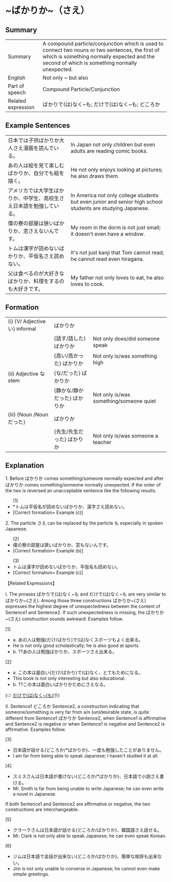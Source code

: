 # ~ばかりか~（さえ）

## Summary

<table><tr>   <td>Summary</td>   <td>A compound particle/conjunction which is used to connect two nouns or two sentences, the first of which is something normally expected and the second of which is something normally unexpected.</td></tr><tr>   <td>English</td>   <td>Not only ~ but also</td></tr><tr>   <td>Part of speech</td>   <td>Compound Particle/Conjunction</td></tr><tr>   <td>Related expression</td>   <td>ばかりで(は)なく~も; だけで(は)なく~も; どころか</td></tr></table>

## Example Sentences

<table><tr>   <td>日本では子供ばかりか大人さえ漫画を読んでいる。</td>   <td>In Japan not only children but even adults are reading comic books.</td></tr><tr>   <td>あの人は絵を見て楽しむばかりか、自分でも絵を描く。</td>   <td>He not only enjoys looking at pictures; he also draws them.</td></tr><tr>   <td>アメリカでは大学生ばかりか、中学生、高校生さえ日本語を勉強している。</td>   <td>In America not only college students but even junior and senior high school students are studying Japanese.</td></tr><tr>   <td>僕の寮の部屋は狭いばかりか、窓さえないんです。</td>   <td>My room in the dorm is not just small; it doesn't even have a window.</td></tr><tr>   <td>トムは漢字が読めないばかりか、平仮名さえ読めない。</td>   <td>It's not just kanji that Tom cannot read; he cannot read even hiragana.</td></tr><tr>   <td>父は食べるのが大好きなばかりか、料理をするのも大好きです。</td>   <td>My father not only loves to eat, he also loves to cook.</td></tr></table>

## Formation

<table class="table"> <tbody><tr class="tr head"> <td class="td"><span class="numbers">(i)</span> <span> <span class="bold">{V/   Adjective い} informal</span></span></td> <td class="td"><span class="concept">ばかりか</span> </td> <td class="td"><span>&nbsp;</span></td> </tr> <tr class="tr"> <td class="td"><span>&nbsp;</span></td> <td class="td"><span>{話す/話した} <span class="concept">ばかりか</span></span></td> <td class="td"><span>Not only does/did someone    speak</span></td> </tr> <tr class="tr"> <td class="td"><span>&nbsp;</span></td> <td class="td"><span>{高い/高かった} <span class="concept">ばかりか</span></span></td> <td class="td"><span>Not only is/was something    high</span></td> </tr> <tr class="tr head"> <td class="td"><span class="numbers">(ii)</span> <span> <span class="bold">Adjective    な stem</span></span></td> <td class="td"><span>{<span class="concept">な</span>/<span class="concept">だった</span>} <span class="concept">ばかりか</span></span></td> <td class="td"><span>&nbsp;</span></td> </tr> <tr class="tr"> <td class="td"><span>&nbsp;</span></td> <td class="td"><span>{静か<span class="concept">な</span>/静か<span class="concept">だった</span>} <span class="concept">ばかりか</span></span></td> <td class="td"><span>Not only is/was    something/someone quiet</span></td> </tr> <tr class="tr head"> <td class="td"><span class="numbers">(iii)</span> <span> <span class="bold">{Noun /Nounだった}</span></span></td> <td class="td"><span class="concept">ばかりか</span> </td> <td class="td"><span>&nbsp;</span></td> </tr> <tr class="tr"> <td class="td"><span>&nbsp;</span></td> <td class="td"><span>{先生/先生だった} <span class="concept">ばかりか</span></span></td> <td class="td"><span>Not only is/was someone a    teacher</span></td> </tr> </tbody></table>

## Explanation

<p>1. Before <span class="cloze">ばかりか</span> comes something/someone normally expected and after <span class="cloze">ばかりか</span> comes something/someone normally unexpected. If the order of the two is reversed an unacceptable sentence like the following results.</p>  <ul>(1) <li>*トムは平仮名が読めない<span class="cloze">ばかりか</span>、漢字<span class="cloze">さえ</span>読めない。</li> <div class="divide"></div> <li>[Correct formation= Example (c)]</li> </ul>  <p>2. The particle <span class="cloze">さえ</span> can be replaced by the particle も especially in spoken Japanese.</p>  <ul>(2) <li>僕の寮の部屋は狭い<span class="cloze">ばかりか</span>、窓もないんです。</li> <div class="divide"></div> <li>[Correct formation= Example (b)]</li> </ul>  <ul>(3) <li>トムは漢字が読めない<span class="cloze">ばかりか</span>、平仮名も読めない。</li> <div class="divide"></div> <li>[Correct formation= Example (c)]</li> </ul>  <p>【Related Expressions】</p>  <p>I. The pnrases ばかりで(は)なく~も and だけで(は)なく~も are very similar to <span class="cloze">ばかりか</span>~(<span class="cloze">さえ</span>). Among those three constructions <span class="cloze">ばかりか</span>~(<span class="cloze">さえ</span>) expresses the highest degree of unexpectedness between the content of Sentence1 and Sentence2. If such unexpectedness is missing, the <span class="cloze">ばかりか</span>~(<span class="cloze">さえ</span>) construction sounds awkward. Examples follow.</p>  <p>[1]</p>  <ul> <li>a. あの人は勉強{だけ/ばかり}で(は)なくスポーツもよく出来る。</li> <li>He is not only good scholastically; he is also good at sports.</li> <div class="divide"></div> <li>b. ??あの人は勉強<span class="cloze">ばかりか</span>、スポーツ<span class="cloze">さえ</span>出来る。</li> </ul>  <p>[2]</p>  <ul> <li>a. この本は面白い{だけ/ばかり}で(は)なく、とてもためになる。</li> <li>This book is not only interesting but also educational.</li> <div class="divide"></div> <li>b. ??この本は面白い<span class="cloze">ばかりか</span>ために<span class="cloze">さえ</span>なる。</li> </ul>  <p>(⇨ <a href="http://bunpou.neocities.org/基本basic.html#㊦ だけで(は)なく～(も)">だけで(は)なく~(も)</a>㊦)</p>  <p>II. Sentence1 どころか Sentence2, a construction indicating that someone/something is very far from a/n (un)desirable state, is quite different from Sentence1 <span class="cloze">ばかりか</span> Sentence2, when Sentence1 is affirmative and Sentence2 is negative or when Sentence1 is negative and Sentence2 is affirmative. Examples follow.</p>  <p>[3]</p>  <ul> <li>日本語が話せる{どころか/*<span class="cloze">ばかりか</span>}、一度も勉強したことがありません。</li> <li>I am far from being able to speak Japanese; I haven't studied it at all.</li> </ul>  <p>[4]</p>  <ul> <li>スミスさんは日本語が書けない{どころか/*<span class="cloze">ばかりか</span>}、日本語で小説<span class="cloze">さえ</span>書ける。</li> <li>Mr. Smith is far from being unable to write Japanese; he can even write a novel in Japanese.</li> </ul>  <p>If both Sentence1 and Sentence2 are affirmative or negative, the two constructions are interchangeable.</p>  <p>[5]</p>  <ul> <li>クラークさんは日本語が話せる{どころか/<span class="cloze">ばかりか</span>}、韓国語<span class="cloze">さえ</span>話せる。</li> <li>Mr. Clark is not only able to speak Japanese; he can even speak Korean.</li> </ul>  <p>[6]</p>  <ul> <li>ジムは日本語で会話が出来ない{どころか/<span class="cloze">ばかりか</span>}、簡単な挨拶も出来ない。</li> <li>Jim is not only unable to converse in Japanese; he cannot even make simple greetings.</li> </ul>

